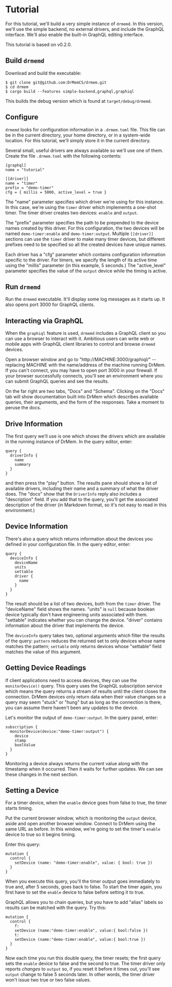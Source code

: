 # Tutorial

For this tutorial, we'll build a very simple instance of `drmemd`. In
this version, we'll use the simple backend, no external drivers, and
include the GraphQL interface. We'll also enable the built-in GraphQL
editing interface.

This tutorial is based on v0.2.0.

## Build `drmemd`

Download and build the executable:

```
$ git clone git@github.com:DrMemCS/drmem.git
$ cd drmem
$ cargo build --features simple-backend,graphql,graphiql
```

This builds the debug version which is found at `target/debug/drmemd`.

## Configure

`drmemd` looks for configuration information in a `.drmem.toml`
file. This file can be in the current directory, your home directory,
or in a system-wide location. For this tutorial, we'll simply store it
in the current directory.

Several small, useful drivers are always available so we'll use one of
them. Create the file `.drmem.toml` with the following contents:

```
[graphql]
name = "tutorial"

[[driver]]
name = "timer"
prefix = "demo-timer"
cfg = { millis = 5000, active_level = true }
```

The "name" parameter specifies which driver we're using for this
instance. In this case, we're using the `timer` driver which
implememts a one-shot timer. The timer driver creates two devices:
`enable` and `output`.

The "prefix" parameter specifies the path to be prepended to the
device names created by this driver. For this configuration, the two
devices will be named `demo-timer:enable` and `demo-timer:output`.
Multiple `[[driver]]` sections can use the `timer` driver to make many
timer devices, but different prefixes need to be specified so all the
created devices have unique names.

Each driver has a "cfg" parameter which contains configuration
information specific to the driver. For timers, we specify the length
of its active time using the "millis" parameter (in this example, 5
seconds.) The "active_level" parameter specifies the value of the
`output` device while the timing is active.

## Run `drmemd`

Run the `drmemd` executable. It'll display some log messages as it
starts up. It also opens port 3000 for GraphQL clients.

## Interacting via GraphQL

When the `graphiql` feature is used, `drmemd` includes a GraphQL
client so you can use a browser to interact with it. Ambitious users
can write web or mobile apps with GraphQL client libraries to control
and browse `drmemd` devices.

Open a browser window and go to "http://MACHINE:3000/graphiql/" --
replacing MACHINE with the name/address of the machine running
DrMem. If you can't connect, you may have to open port 3000 in your
firewall. If your browser successfully connects, you'll see an
environment where you can submit GraphQL queries and see the results.

On the far right are two tabs, "Docs" and "Schema". Clicking on the
"Docs" tab will show documentation built into DrMem which describes
available queries, their arguments, and the form of the responses.
Take a moment to peruse the docs.

## Drive Information

The first query we'll use is one which shows the drivers which are
available in the running instance of DrMem. In the query editor,
enter:

```
query {
  driverInfo {
    name
    summary
  }
}
```

and then press the "play" button. The results pane should show a list
of available drivers, including their name and a summary of what the
driver does. The "docs" show that the `DriverInfo` reply also includes
a "description" field. If you add that to the query, you'll get the
associated description of the driver (in Markdown format, so it's not
easy to read in this environment.)

## Device Information

There's also a query which returns information about the devices you
defined in your configuration file. In the query editor, enter:

```
query {
  deviceInfo {
    deviceName
    units
    settable
    driver {
      name
    }
  }
}
```

The result should be a list of two devices, both from the `timer`
driver. The "deviceName" field shows the names. "units" is `null`
because boolean device typically don't have engineering units
associated with them. "settable" indicates whether you can change the
device. "driver" contains information about the driver that implements
the device.

The `deviceInfo` query takes two, optional arguments which filter the
results of the query: `pattern` reduces the returned set to only
devices whose name matches the pattern; `settable` only returns
devices whose "settable" field matches the value of this argument.

## Getting Device Readings

If client applications need to access devices, they can use the
`monitorDevice()` query. This query uses the GraphQL subscription
service which means the query returns a stream of results until the
client closes the connection. DrMem devices only return data when
their value changes so a query may seem "stuck" or "hung" but as long
as the connection is there, you can assume there haven't been any
updates to the device.

Let's monitor the output of `demo-timer:output`. In the query panel,
enter:

```
subscription {
  monitorDevice(device:"demo-timer:output") {
    device
    stamp
    boolValue
  }
}
```

Monitoring a device always returns the current value along with the
timestamp when it occurred. Then it waits for further updates. We can
see these changes in the next section.

## Setting a Device

For a timer device, when the `enable` device goes from false to true,
the timer starts timing.

Put the current browser window, which is monitoring the `output`
device, aside and open another browser window. Connect to DrMem using
the same URL as before. In this window, we're going to set the timer's
`enable` device to true so it begins timing.

Enter this query:

```
mutation {
  control {
    setDevice (name: "demo-timer:enable", value: { bool: true })
  }
}
```

When you execute this query, you'll the timer output goes immediately
to true and, after 5 seconds, goes back to false. To start the timer
again, you first have to set the `enable` device to false before
setting it to true.

GraphQL allows you to chain queries, but you have to add "alias"
labels so results can be matched with the query. Try this:

```
mutation {
  control {
    f:
    setDevice (name:"demo-timer:enable", value:{ bool:false })
    t:
    setDevice (name:"demo-timer:enable", value:{ bool:true })
  }
}
```

Now each time you run this double query, the timer resets; the first
query sets the `enable` device to false and the second to true. The
timer driver only reports *changes* to `output` so, if you reset it
before it times out, you'll see `output` change to false 5 seconds
later. In other words, the timer driver won't issue two true or two
false values.
